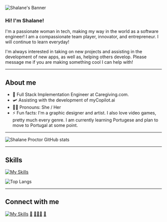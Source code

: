 ![Shalane's Banner](https://user-images.githubusercontent.com/94003497/185248522-917ff6bb-2232-4c3b-91c2-e42a7feedb80.png)

### Hi! I'm Shalane! 

I'm a passionate woman in tech, making my way in the world as a software engineer! I am a compassionate team player, innovator, and entrepreneur. I will continue to learn everyday!

I'm always interested in taking on new projects and assisting in the development of new apps, as well as, helping others develop. Please message me if you are making something cool I can help with!  

------------------
## About me
- 🔭 Full Stack Implementation Engineer at Caregiving.com.
- 🛩️ Assisting with the development of myCopilot.ai
- 👩🏻 Pronouns: She / Her
- ⚡ Fun facts: I'm a graphic designer and artist. I also love video games, pretty much every genre. I am currently learning Portugese and plan to move to Portugal at some point.

---------------------

![Shalane Proctor GitHub stats](https://github-readme-stats.vercel.app/api?username=shalane-proctor&show_icons=true&theme=cobalt&hide=stars,contribs&show=reviews,prs_merged,prs_merged_percentage)

---------------------

## Skills
[![My Skills](https://skillicons.dev/icons?i=react,js,nodejs,html,css,sass,django,py,go,flutter,dart,idea,vscode,webpack,mysql,jquery,graphql,postgres,sqlite,firebase,gcp,docker,kubernetes,figma,androidstudio,babel,bootstrap,codepen,gitlab,netlify,stackoverflow)](https://skillicons.dev)

![Top Langs](https://github-readme-stats.vercel.app/api/top-langs/?username=shalane-proctor&layout=compact&theme=cobalt)

---------------------

## Connect with me
[![My Skills](https://skillicons.dev/icons?i=discord,github,linkedin)](https://skillicons.dev)
<a href = 'shalane088@gmail.com'>📨</a>
<a href = 'https://www.github.com/shalane-proctor'>👩🏻‍💻</a>
<a href = 'https://www.linkedin.com/in/shalane-proctor/'>💼</a>
